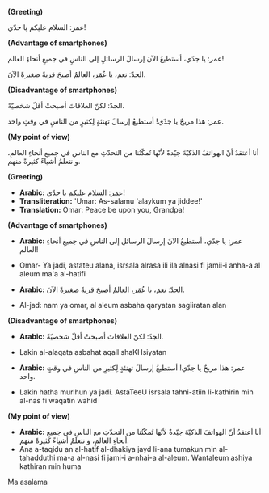 
**(Greeting)**

عمر: السلام عليكم يا جدّي!

**(Advantage of smartphones)**

عمر:  يا جدّي،  أستطيعُ الآنَ إرسالَ الرسائلِ إلى الناسِ في جميعِ أنحاءِ العالم!

الجدّ:  نعم، يا عُمَر،  العالمُ أصبحَ قريةً صغيرةً الآنَ.

**(Disadvantage of smartphones)**

الجدّ:  لكنّ العلاقاتَ أصبحتْ أقلّ شخصيّةً.

عمر:  هذا مريحٌ يا جدّي! أستطيعُ إرسالَ تهنئةٍ لِكثيرٍ من الناسِ في وقتٍ واحد.

**(My point of view)**

أنا أعتقدُ أنّ الهواتفَ الذكيّةَ جيّدةٌ لأنّها تُمكّنُنا من التحدّثِ مع الناسِ في جميعِ أنحاءِ العالمِ،  و نتعلمُ أشياءً كثيرةً منهم.







**(Greeting)**

* **Arabic:** عمر: السلام عليكم يا جدّي!
* **Transliteration:** 'Umar: As-salamu 'alaykum ya jiddee!'
* **Translation:** Omar: Peace be upon you, Grandpa!


**(Advantage of smartphones)**

* **Arabic:** عمر:  يا جدّي،  أستطيعُ الآنَ إرسالَ الرسائلِ إلى الناسِ في جميعِ أنحاءِ العالم!
* Omar- Ya jadi, astateu alana, isrsala alrasa ili ila alnasi fi jamii-i  anha-a al aleum ma'a al-hatifi

* **Arabic:** الجدّ:  نعم، يا عُمَر،  العالمُ أصبحَ قريةً صغيرةً الآنَ.
* Al-jad: nam ya omar, al aleum asbaha qaryatan sagiiratan alan

**(Disadvantage of smartphones)**

* **Arabic:** الجدّ:  لكنّ العلاقاتَ أصبحتْ أقلّ شخصيّةً.
* Lakin al-alaqata asbahat aqall shaKHsiyatan

* **Arabic:** عمر:  هذا مريحٌ يا جدّي! أستطيعُ إرسالَ تهنئةٍ لِكثيرٍ من الناسِ في وقتٍ واحد.
* Lakin hatha murihun ya jadi. AstaTeeU isrsala tahni-atiin li-kathirin min al-nas fi waqatin wahid


**(My point of view)**

* **Arabic:** أنا أعتقدُ أنّ الهواتفَ الذكيّةَ جيّدةٌ لأنّها تُمكّنُنا من التحدّثِ مع الناسِ في جميعِ أنحاءِ العالمِ،  و نتعلمُ أشياءً كثيرةً منهم.
* Ana a-taqidu an al-hatif al-dhakiya jayd li-ana tumakun min al-tahadduthi ma-a al-nasi fi jami-i a-nhai-a al-aleum. Wantaleum  ashiya kathiran min huma



Ma asalama